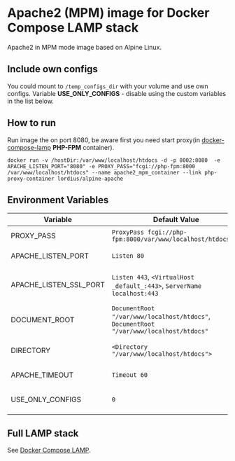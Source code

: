 # Apache2 (MPM) image for Docker Compose LAMP stack
Apache2 in MPM mode image based on Alpine Linux.

## Include own configs
You could mount to `/temp_configs_dir` with your volume and use own configs. Variable **USE_ONLY_CONFIGS** - disable using the custom variables in the list below.

## How to run

Run image the on port 8080, be aware first you need start proxy(in [docker-compose-lamp](https://github.com/a-kom/docker-compose-lamp) **PHP-FPM** container).

`docker run -v /hostDir:/var/www/localhost/htdocs -d -p 8002:8080  -e APACHE_LISTEN_PORT="8080" -e PROXY_PASS="fcgi://php-fpm:8000 /var/www/localhost/htdocs" --name apache2_mpm_container --link php-proxy-container lordius/alpine-apache`

## Environment Variables

| Variable                          | Default Value | Description |
| --------------------------------- | ------------- | ----------- |
| PROXY_PASS                        | `ProxyPass fcgi://php-fpm:8000/var/www/localhost/htdocs/$1`                                        | Line *`ProxyPass`* in the **/etc/apache2/httpd.conf**                                                                    |
| APACHE_LISTEN_PORT                | `Listen 80`                                                                                        | Line *`Listen`* in the **/etc/apache2/httpd.conf**                                                                       |
| APACHE_LISTEN_SSL_PORT            | `Listen 443`, `<VirtualHost _default_:443>`, `ServerName localhost:443`                            | Lines *`Listen`*, *`<VirtualHost _default_:443>`*, *`ServerName localhost:443`* in the **/etc/apache2/conf.d/ssl.conf**   |
| DOCUMENT_ROOT                     | `DocumentRoot "/var/www/localhost/htdocs"`, `DocumentRoot "/var/www/localhost/htdocs"`             | Lines *`DocumentRoot`* in the **/etc/apache2/httpd.conf**, **/etc/apache2/conf.d/ssl.conf**                             |
| DIRECTORY                         | `<Directory "/var/www/localhost/htdocs">`                                                          | Line *`<Directory "/var/www/localhost/htdocs">`* in the **/etc/apache2/httpd.conf**                                      |
| APACHE_TIMEOUT                    | `Timeout 60`                                                                                       | Line *`Timeout`* in the **/etc/apache2/conf.d/default.conf**                                                             |
| USE_ONLY_CONFIGS                  | `0`                                                                                                | Skips using custom variables and only use configs from mounted directory to `/temp_configs_dir`                          |

## Full LAMP stack

See [Docker Compose LAMP](https://github.com/a-kom/docker-compose-lamp).
